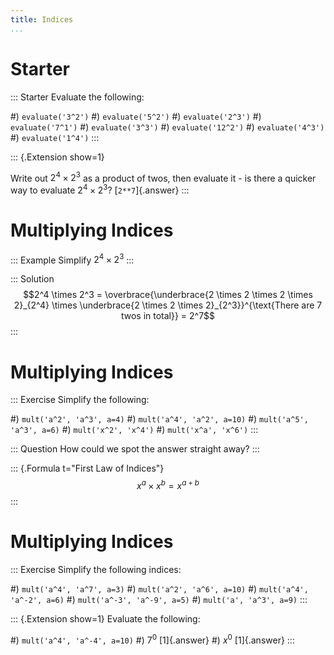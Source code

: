 ```yaml
---
title: Indices
...
```


# Starter

::: Starter
Evaluate the following:

#) `evaluate('3^2')`
#) `evaluate('5^2')`
#) `evaluate('2^3')`
#) `evaluate('7^1')`
#) `evaluate('3^3')`
#) `evaluate('12^2')`
#) `evaluate('4^3')`
#) `evaluate('1^4')`
:::

::: {.Extension show=1}

Write out $2^4 \times 2^3$ as a product of twos, then evaluate it - is there a quicker way to evaluate $2^4 \times 2^3$? [`2**7`]{.answer}
:::

# Multiplying Indices

::: Example
Simplify $2^4 \times 2^3$
:::

::: Solution
$$2^4 \times 2^3 = \overbrace{\underbrace{2 \times 2 \times 2 \times 2}_{2^4} \times \underbrace{2 \times 2 \times 2}_{2^3}}^{\text{There are 7 twos in total}} = 2^7$$
:::

# Multiplying Indices

::: Exercise
Simplify the following:

#) `mult('a^2', 'a^3', a=4)`
#) `mult('a^4', 'a^2', a=10)`
#) `mult('a^5', 'a^3', a=6)`
#) `mult('x^2', 'x^4')`
#) `mult('x^a', 'x^6')`
:::

::: Question
How could we spot the answer straight away?
:::

::: {.Formula t="First Law of Indices"}
$$x^a \times x^b = x^{a + b}$$
:::

# Multiplying Indices

::: Exercise
Simplify the following indices:

#) `mult('a^4', 'a^7', a=3)`
#) `mult('a^2', 'a^6', a=10)`
#) `mult('a^4', 'a^-2', a=6)`
#) `mult('a^-3', 'a^-9', a=5)`
#) `mult('a', 'a^3', a=9)`
:::

::: {.Extension show=1}
Evaluate the following:

#) `mult('a^4', 'a^-4', a=10)`
#) $7^0$ [1]{.answer}
#) $x^0$ [1]{.answer}
:::
